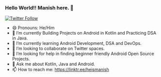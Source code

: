 ### Hello World!! Manish here. 👋

[![Twitter Follow](https://img.shields.io/twitter/follow/_heismanish?label=Follow)](https://twitter.com/intent/follow?screen_name=_heismanish)


- 😄 Pronouns: He/Him
- 🔭 I’m currently Building Projects on Android in Kotlin and Practicing DSA in Java.
- 🌱 I’m currently learning Android Development, DSA and DevOps.
- 👯 I’m looking to collaborate on Twitter spaces.
- 🤔 I’m looking for help in finding beginner friendly Android Open Source Projects.
- 💬 Ask me about Kotlin, Java and Android.
- 📫 How to reach me: https://linktr.ee/heismanish



